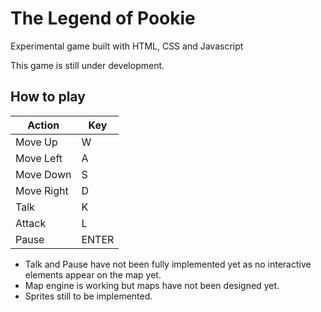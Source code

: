 The Legend of Pookie
====================

Experimental game built with HTML, CSS and Javascript

This game is still under development.


## How to play

Action     | Key
-----------|-------
Move Up    | W
Move Left  | A
Move Down  | S
Move Right | D
Talk       | K
Attack     | L
Pause      | ENTER

- Talk and Pause have not been fully implemented yet as no interactive elements appear on the map yet.
- Map engine is  working but maps have not been designed yet.
- Sprites still to be implemented. 
